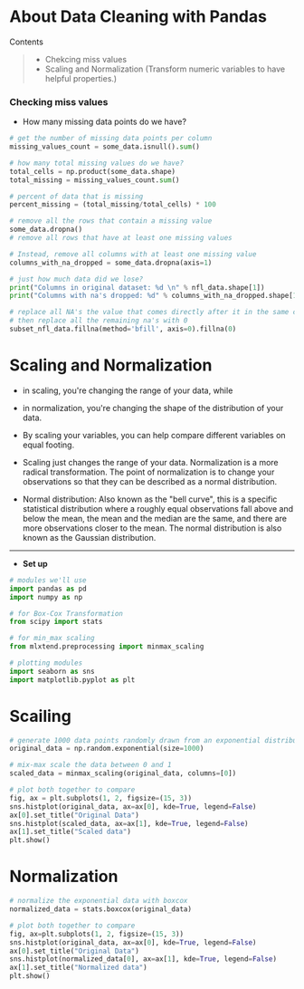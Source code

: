 # About Data Cleaning with Pandas

Contents
> * Chekcing miss values
> * Scaling and Normalization (Transform numeric variables to have helpful properties.)



### Checking miss values

* How many missing data points do we have?
~~~python
# get the number of missing data points per column
missing_values_count = some_data.isnull().sum()
~~~

~~~python
# how many total missing values do we have?
total_cells = np.product(some_data.shape)
total_missing = missing_values_count.sum()

# percent of data that is missing
percent_missing = (total_missing/total_cells) * 100
~~~

~~~python
# remove all the rows that contain a missing value
some_data.dropna()
# remove all rows that have at least one missing values
~~~

~~~python
# Instead, remove all columns with at least one missing value
columns_with_na_dropped = some_data.dropna(axis=1)
~~~

~~~python
# just how much data did we lose?
print("Columns in original dataset: %d \n" % nfl_data.shape[1])
print("Columns with na's dropped: %d" % columns_with_na_dropped.shape[1])
~~~

~~~python
# replace all NA's the value that comes directly after it in the same column, 
# then replace all the remaining na's with 0
subset_nfl_data.fillna(method='bfill', axis=0).fillna(0)
~~~





# Scaling and Normalization

* in scaling, you're changing the range of your data, while
* in normalization, you're changing the shape of the distribution of your data.

* By scaling your variables, you can help compare different variables on equal footing.

* Scaling just changes the range of your data. Normalization is a more radical transformation. The point of normalization is to change your observations so that they can be described as a normal distribution.
* Normal distribution: Also known as the "bell curve", this is a specific statistical distribution where a roughly equal observations fall above and below the mean, the mean and the median are the same, and there are more observations closer to the mean. The normal distribution is also known as the Gaussian distribution.

****

* **Set up**
~~~python
# modules we'll use
import pandas as pd
import numpy as np

# for Box-Cox Transformation
from scipy import stats

# for min_max scaling
from mlxtend.preprocessing import minmax_scaling

# plotting modules
import seaborn as sns
import matplotlib.pyplot as plt
~~~


# Scailing
~~~python
# generate 1000 data points randomly drawn from an exponential distribution
original_data = np.random.exponential(size=1000)

# mix-max scale the data between 0 and 1
scaled_data = minmax_scaling(original_data, columns=[0])

# plot both together to compare
fig, ax = plt.subplots(1, 2, figsize=(15, 3))
sns.histplot(original_data, ax=ax[0], kde=True, legend=False)
ax[0].set_title("Original Data")
sns.histplot(scaled_data, ax=ax[1], kde=True, legend=False)
ax[1].set_title("Scaled data")
plt.show()
~~~


# Normalization
~~~python
# normalize the exponential data with boxcox
normalized_data = stats.boxcox(original_data)

# plot both together to compare
fig, ax=plt.subplots(1, 2, figsize=(15, 3))
sns.histplot(original_data, ax=ax[0], kde=True, legend=False)
ax[0].set_title("Original Data")
sns.histplot(normalized_data[0], ax=ax[1], kde=True, legend=False)
ax[1].set_title("Normalized data")
plt.show()
~~~